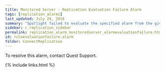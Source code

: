 ```yaml
---
title: ﻿Monitored Server - Replication Evaluation Failure Alarm
tags: [replication_alarms]
last_updated: July 29, 2016
summary: "Spotlight failed to evaluate the specified alarm from the given collection."
sidebar: c_replication_sidebar
permalink: replication_alarm_monitoredserver_alarmevaluationfailure.html
id: ruleevaluationfailure.alarm
folder: ConnectReplication
---
```



To resolve this alarm, contact Quest Support.

{% include links.html %}
